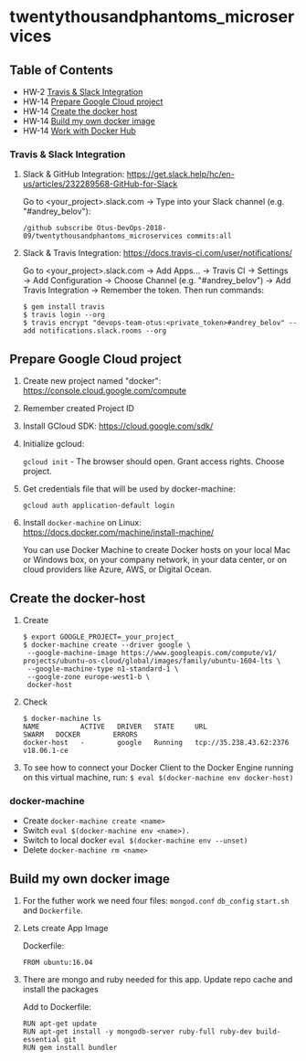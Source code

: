 # twentythousandphantoms_microservices

## Table of Contents

- HW-2  [Travis & Slack Integration](#travis-&-slack-integration)
- HW-14 [Prepare Google Cloud project](#prepare-google-cloud-project)
- HW-14 [Create the docker host](#create-the-docker-host)
- HW-14 [Build my own docker image](#build-my-own-docker-image)
- HW-14 [Work with Docker Hub](#work-with-docker-hub)

### Travis & Slack Integration

1. Slack & GitHub Integration: https://get.slack.help/hc/en-us/articles/232289568-GitHub-for-Slack
  
   Go to <your_project>.slack.com → Type into your Slack channel (e.g. "#andrey_belov"):   

   ```
   /github subscribe Otus-DevOps-2018-09/twentythousandphantoms_microservices commits:all
   ```

2. Slack & Travis Integration: https://docs.travis-ci.com/user/notifications/

   Go to <your_project>.slack.com → Add Apps... → Travis CI → Settings → Add Configuration → Choose Channel (e.g. "#andrey_belov") → Add Travis Integration → Remember the token. Then run commands:

   ```
   $ gem install travis
   $ travis login --org
   $ travis encrypt "devops-team-otus:<private_token>#andrey_belov" --add notifications.slack.rooms --org 

## Prepare Google Cloud project

1. Create new project named "docker": https://console.cloud.google.com/compute
1. Remember created Project ID
1. Install GCloud SDK: https://cloud.google.com/sdk/
1. Initialize gcloud:

   `gcloud init` - The browser should open. Grant access rights. Choose project.
1. Get credentials file that will be used by docker-machine:

   `gcloud auth application-default login`
1. Install `docker-machine` on Linux: https://docs.docker.com/machine/install-machine/ 

   You can use Docker Machine to create Docker hosts on your local Mac or Windows box, on your company network, in your data center, or on cloud providers like Azure, AWS, or Digital Ocean.

## Create the docker-host

1. Create

   ```
   $ export GOOGLE_PROJECT=_your_project_
   $ docker-machine create --driver google \
    --google-machine-image https://www.googleapis.com/compute/v1/
   projects/ubuntu-os-cloud/global/images/family/ubuntu-1604-lts \
    --google-machine-type n1-standard-1 \
    --google-zone europe-west1-b \
    docker-host
   ```
1. Check

   ```
   $ docker-machine ls
   NAME          ACTIVE   DRIVER   STATE     URL                       SWARM   DOCKER        ERRORS
   docker-host   -        google   Running   tcp://35.238.43.62:2376           v18.06.1-ce   

   ```
1. To see how to connect your Docker Client to the Docker Engine running on this virtual machine, run:
   `$ eval $(docker-machine env docker-host)`

### docker-machine

- Create
   `docker-machine create <name>`
- Switch
   `eval $(docker-machine env <name>).`
- Switch to local docker
   `eval $(docker-machine env --unset)`
- Delete
   `docker-machine rm <name>`

## Build my own docker image

1. For the futher work we need four files: `mongod.conf` `db_config` `start.sh` and `Dockerfile`. 
1. Lets create App Image

   Dockerfile:
   ```
   FROM ubuntu:16.04
   ```
1. There are mongo and ruby needed for this app. Update repo cache and install the packages

   Add to Dockerfile:
   ```
   RUN apt-get update
   RUN apt-get install -y mongodb-server ruby-full ruby-dev build-essential git
   RUN gem install bundler
   ```
